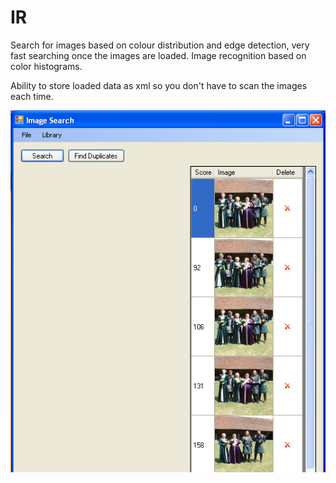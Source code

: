 # IR

Search for images based on colour distribution and edge detection, very fast searching once the images are loaded. Image recognition based on color histograms.

Ability to store loaded data as xml so you don't have to scan the images each time.

![Image search results](Screenshot.png)